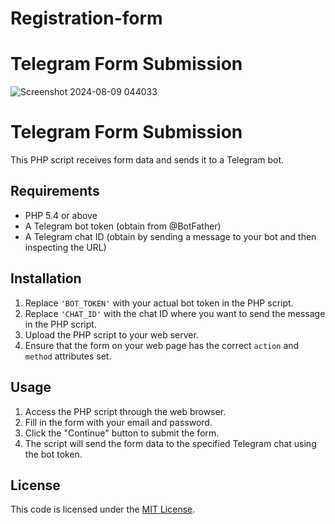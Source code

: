 # Registration-form
# Telegram Form Submission

![Screenshot 2024-08-09 044033](https://github.com/user-attachments/assets/52c93089-2752-413b-b5ce-5ded4284577b)

# Telegram Form Submission

This PHP script receives form data and sends it to a Telegram bot.

## Requirements

- PHP 5.4 or above
- A Telegram bot token (obtain from @BotFather)
- A Telegram chat ID (obtain by sending a message to your bot and then inspecting the URL)

## Installation

1. Replace `'BOT_TOKEN'` with your actual bot token in the PHP script.
2. Replace `'CHAT_ID'` with the chat ID where you want to send the message in the PHP script.
3. Upload the PHP script to your web server.
4. Ensure that the form on your web page has the correct `action` and `method` attributes set.

## Usage

1. Access the PHP script through the web browser.
2. Fill in the form with your email and password.
3. Click the "Continue" button to submit the form.
4. The script will send the form data to the specified Telegram chat using the bot token.

## License

This code is licensed under the [MIT License](LICENSE).
